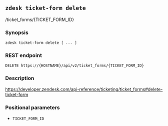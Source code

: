 ## `zdesk ticket-form delete`

/ticket_forms/{TICKET_FORM_ID}

### Synopsis

    zdesk ticket-form delete [ ... ]

### REST endpoint

    DELETE https://{HOSTNAME}/api/v2/ticket_forms/{TICKET_FORM_ID}

### Description

https://developer.zendesk.com/api-reference/ticketing/ticket_forms#delete-ticket-form

### Positional parameters

* `TICKET_FORM_ID`

